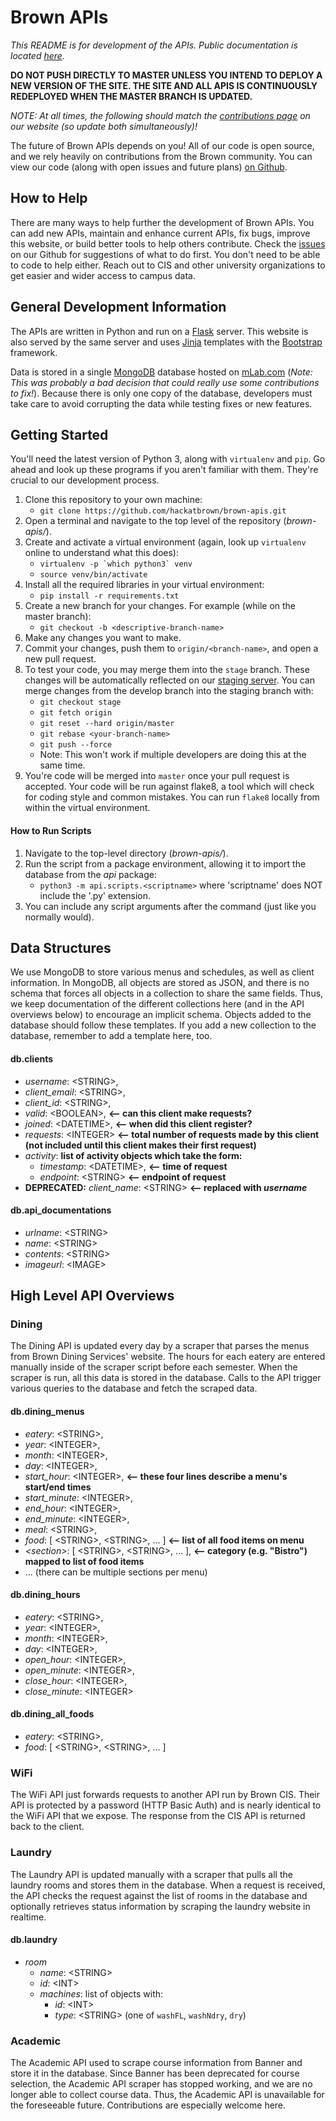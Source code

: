 Brown APIs
=====================

_This README is for development of the APIs. Public documentation is located [here](http://api.students.brown.edu)._

**DO NOT PUSH DIRECTLY TO MASTER UNLESS YOU INTEND TO DEPLOY A NEW VERSION OF THE SITE. THE SITE AND ALL APIS IS CONTINUOUSLY REDEPLOYED WHEN THE MASTER BRANCH IS UPDATED.**

_NOTE: At all times, the following should match the [contributions page](http://api.students.brown.edu/contribute) on our website (so update both simultaneously)!_

The future of Brown APIs depends on you! All of our code is open source, and we rely heavily on contributions from the Brown community. You can view our code (along with open issues and future plans) [on Github](https://github.com/hackatbrown/apis).

## How to Help

There are many ways to help further the development of Brown APIs. You can add new APIs, maintain and enhance current APIs, fix bugs, improve this website, or build better tools to help others contribute. Check the [issues](https://github.com/hackatbrown/apis/issues) on our Github for suggestions of what to do first. You don't need to be able to code to help either. Reach out to CIS and other university organizations to get easier and wider access to campus data.

## General Development Information

The APIs are written in Python and run on a [Flask](http://flask.pocoo.org) server. This website is also served by the same server and uses [Jinja](http://jinja.pocoo.org) templates with the [Bootstrap](http://getbootstrap.com) framework.

Data is stored in a single [MongoDB](https://docs.mongodb.com/getting-started/python/introduction/) database hosted on [mLab.com](https://mlab.com/) (_Note: This was probably a bad decision that could really use some contributions to fix!_). Because there is only one copy of the database, developers must take care to avoid corrupting the data while testing fixes or new features.

## Getting Started

You'll need the latest version of Python 3, along with `virtualenv` and `pip`. Go ahead and look up these programs if you aren't familiar with them. They're crucial to our development process.

1. Clone this repository to your own machine:
	- `git clone https://github.com/hackatbrown/brown-apis.git`
2. Open a terminal and navigate to the top level of the repository (_brown-apis/_).
3. Create and activate a virtual environment (again, look up `virtualenv` online to understand what this does):
	- ``virtualenv -p `which python3` venv``
	- `source venv/bin/activate`
4. Install all the required libraries in your virtual environment:
	- `pip install -r requirements.txt`
5. Create a new branch for your changes. For example (while on the master branch):
	- `git checkout -b <descriptive-branch-name>`
6. Make any changes you want to make.
7. Commit your changes, push them to `origin/<branch-name>`, and open a new pull request.
8. To test your code, you may merge them into the `stage` branch. These changes will be automatically reflected on our [staging server](http://brown-apis-staging.herokuapp.com/). You can merge changes from the develop branch into the staging branch with:
	- `git checkout stage`
	- `git fetch origin`
	- `git reset --hard origin/master`
	- `git rebase <your-branch-name>`
	- `git push --force`
	- Note: This won't work if multiple developers are doing this at the same time.
9. You're code will be merged into `master` once your pull request is accepted.
   Your code will be run against flake8, a tool which will check for coding
   style and common mistakes. You can run `flake8` locally from within the virtual
   environment.

#### How to Run Scripts

1. Navigate to the top-level directory (_brown-apis/_).
2. Run the script from a package environment, allowing it to import the database from the _api_ package:
	- `python3 -m api.scripts.<scriptname>` where 'scriptname' does NOT include the '.py' extension.
3. You can include any script arguments after the command (just like you normally would).

## Data Structures

We use MongoDB to store various menus and schedules, as well as client information. In MongoDB, all objects are stored as JSON, and there is no schema that forces all objects in a collection to share the same fields. Thus, we keep documentation of the different collections here (and in the API overviews below) to encourage an implicit schema. Objects added to the database should follow these templates. If you add a new collection to the database, remember to add a template here, too.

#### db.clients ####

- *username*: &lt;STRING&gt;,
- *client_email*: &lt;STRING&gt;,
- *client_id*: &lt;STRING&gt;,
- *valid*: &lt;BOOLEAN&gt;, **<-- can this client make requests?**
- *joined*: &lt;DATETIME&gt;, **<-- when did this client register?**
- *requests*: &lt;INTEGER&gt; **<-- total number of requests made by this client (not included until this client makes their first request)**
- *activity*: **list of activity objects which take the form:**
	* _timestamp_: &lt;DATETIME&gt;, **<-- time of request**
	* _endpoint_: &lt;STRING&gt; **<-- endpoint of request**
- **DEPRECATED:** *client_name*: &lt;STRING&gt; **<-- replaced with _username_**

#### db.api_documentations ####
- *urlname*: &lt;STRING&gt;
- *name*: &lt;STRING&gt;
- *contents*: &lt;STRING&gt;
- *imageurl*: &lt;IMAGE&gt;


## High Level API Overviews

### Dining

The Dining API is updated every day by a scraper that parses the menus from Brown Dining Services' website. The hours for each eatery are entered manually inside of the scraper script before each semester. When the scraper is run, all this data is stored in the database. Calls to the API trigger various queries to the database and fetch the scraped data.

#### db.dining\_menus

- *eatery*: &lt;STRING&gt;,
- *year*: &lt;INTEGER&gt;,
- *month*: &lt;INTEGER&gt;,
- *day*: &lt;INTEGER&gt;,
- *start_hour*: &lt;INTEGER&gt;, 	**<-- these four lines describe a menu's start/end times**
- *start_minute*: &lt;INTEGER&gt;,
- *end_hour*: &lt;INTEGER&gt;,
- *end_minute*: &lt;INTEGER&gt;,
- *meal*: &lt;STRING&gt;,
- *food*: [ &lt;STRING&gt;, &lt;STRING&gt;, ... ]  **<-- list of all food items on menu**
- *&lt;section&gt;*: [ &lt;STRING&gt;, &lt;STRING&gt;, ... ],  **<-- category (e.g. "Bistro") mapped to list of food items**
- ... (there can be multiple sections per menu)

#### db.dining\_hours

- *eatery*: &lt;STRING&gt;,
- *year*: &lt;INTEGER&gt;,
- *month*: &lt;INTEGER&gt;,
- *day*: &lt;INTEGER&gt;,
- *open_hour*: &lt;INTEGER&gt;,
- *open_minute*: &lt;INTEGER&gt;,
- *close_hour*: &lt;INTEGER&gt;,
- *close_minute*: &lt;INTEGER&gt;

#### db.dining\_all\_foods

- *eatery*: &lt;STRING&gt;,
- *food*: [ &lt;STRING&gt;, &lt;STRING&gt;, ... ]

### WiFi

The WiFi API just forwards requests to another API run by Brown CIS. Their API is protected by a password (HTTP Basic Auth) and is nearly identical to the WiFi API that we expose. The response from the CIS API is returned back to the client.

### Laundry

The Laundry API is updated manually with a scraper that pulls all the laundry rooms and stores them in the database. When a request is received, the API checks the request against the list of rooms in the database and optionally retrieves status information by scraping the laundry website in realtime.

#### db.laundry
- *room*
    - *name*: &lt;STRING&gt;
    - *id*: &lt;INT&gt;
    - *machines*: list of objects with:
        - *id*: &lt;INT&gt;
        - *type*: &lt;STRING&gt; (one of `washFL`, `washNdry`, `dry`)

### Academic

The Academic API used to scrape course information from Banner and store it in the database. Since Banner has been deprecated for course selection, the Academic API scraper has stopped working, and we are no longer able to collect course data. Thus, the Academic API is unavailable for the foreseeable future. Contributions are especially welcome here.
